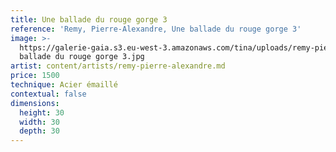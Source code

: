 ```yaml
---
title: Une ballade du rouge gorge 3
reference: 'Remy, Pierre-Alexandre, Une ballade du rouge gorge 3'
image: >-
  https://galerie-gaia.s3.eu-west-3.amazonaws.com/tina/uploads/remy-pierre-alexandre/galerie-gaia-remy-pierre-alexandre-une
  ballade du rouge gorge 3.jpg
artist: content/artists/remy-pierre-alexandre.md
price: 1500
technique: Acier émaillé
contextual: false
dimensions:
  height: 30
  width: 30
  depth: 30
---
```


